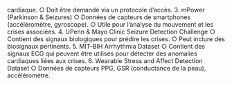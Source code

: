 cardiaque.
○ Doit être demandé via un protocole d’accès.
3. mPower (Parkinson & Seizures)
○ Données de capteurs de smartphones (accéléromètre, gyroscope).
○ Utile pour l’analyse du mouvement et les crises associées.
4. UPenn & Mayo Clinic Seizure Detection Challenge
○ Contient des signaux biologiques pour prédire les crises.
○ Peut inclure des biosignaux pertinents.
5. MIT-BIH Arrhythmia Dataset
○ Contient des signaux ECG qui peuvent être utilisés pour détecter des
anomalies cardiaques liées aux crises.
6. Wearable Stress and Affect Detection Dataset
○ Données de capteurs PPG, GSR (conductance de la peau), accéléromètre.